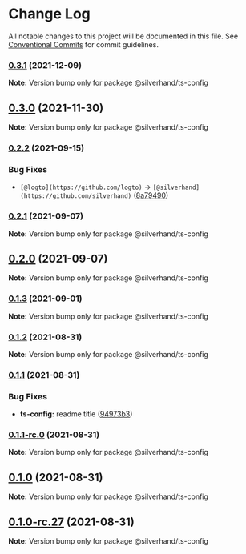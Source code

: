 # Change Log

All notable changes to this project will be documented in this file.
See [Conventional Commits](https://conventionalcommits.org) for commit guidelines.

### [0.3.1](https://github.com/silverhand-io/configs/compare/v0.3.0...v0.3.1) (2021-12-09)

**Note:** Version bump only for package @silverhand/ts-config





## [0.3.0](https://github.com/silverhand-io/configs/compare/v0.2.2...v0.3.0) (2021-11-30)

**Note:** Version bump only for package @silverhand/ts-config





### [0.2.2](https://github.com/silverhand-io/configs/compare/v0.2.1...v0.2.2) (2021-09-15)


### Bug Fixes

* `[@logto](https://github.com/logto)` -> `[@silverhand](https://github.com/silverhand)` ([8a79490](https://github.com/silverhand-io/configs/commit/8a79490f46a16fa84f235a62adfe77268f51cf53))



### [0.2.1](https://github.com/silverhand-io/configs/compare/v0.2.0...v0.2.1) (2021-09-07)

**Note:** Version bump only for package @silverhand/ts-config





## [0.2.0](https://github.com/silverhand-io/configs/compare/v0.1.3...v0.2.0) (2021-09-07)

**Note:** Version bump only for package @silverhand/ts-config





### [0.1.3](https://github.com/silverhand-io/configs/compare/v0.1.2...v0.1.3) (2021-09-01)

**Note:** Version bump only for package @silverhand/ts-config





### [0.1.2](https://github.com/silverhand-io/configs/compare/v0.1.1...v0.1.2) (2021-08-31)

**Note:** Version bump only for package @silverhand/ts-config





### [0.1.1](https://github.com/silverhand-io/configs/compare/v0.1.1-rc.0...v0.1.1) (2021-08-31)


### Bug Fixes

* **ts-config:** readme title ([94973b3](https://github.com/silverhand-io/configs/commit/94973b3bcc961990cf62b1acfc9acba1a0061aa9))



### [0.1.1-rc.0](https://github.com/silverhand-io/configs/compare/v0.1.0...v0.1.1-rc.0) (2021-08-31)

**Note:** Version bump only for package @silverhand/ts-config





## [0.1.0](https://github.com/silverhand-io/configs/compare/v0.1.0-rc.27...v0.1.0) (2021-08-31)

**Note:** Version bump only for package @silverhand/ts-config





## [0.1.0-rc.27](https://github.com/silverhand-io/configs/compare/v0.1.0-rc.26...v0.1.0-rc.27) (2021-08-31)

**Note:** Version bump only for package @silverhand/ts-config
